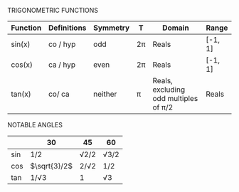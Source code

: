 
TRIGONOMETRIC  FUNCTIONS

|Function |Definitions |Symmetry |T  |Domain                                |Range   |
|---------|------------|---------|---|--------------------------------------|--------|
|sin(x)   |co / hyp    |odd      |2π |Reals                                 |[-1, 1] |
|cos(x)   |ca / hyp    |even     |2π |Reals                                 |[-1, 1] |
|tan(x)   |co/ ca      |neither  |π  |Reals, excluding odd multiples of π/2 |Reals   |


NOTABLE ANGLES

|    |30   |45   |60   |
|----|-----|-----|-----|
|sin |$1/2$  |√2/2 |√3/2 |
|cos |$\sqrt{3}/2$ |2/√2 |1/2  |
|tan |1/√3 |1    |√3   |
